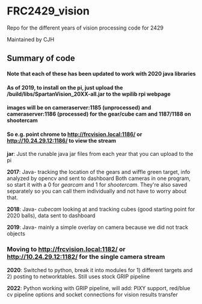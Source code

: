 # FRC2429_vision
Repo for the different years of vision processing code for 2429

Maintained by CJH

## Summary of code 
#### Note that each of these has been updated to work with 2020 java libraries
#### As of 2019, to install on the pi, just upload the /build/libs/SpartanVision_20XX-all.jar to the wpilib rpi webpage
#### images will be on cameraserver:1185 (unprocessed) and cameraserver:1186 (processed) for the gear/cube cam and 1187/1188 on shootercam
#### So e.g. point chrome to http://frcvision.local:1186/ or http://10.24.29.12:1186/ to view the stream

**jar**: Just the runable java jar files from each year that you can upload to the pi  

**2017**: Java- tracking the location of the gears and wiffle green target, info analyzed by opencv and sent to dashboard
			Both cameras in one program, so start it with a 0 for *gearcam* and 1 for *shootercam*.  They're also saved separately so you can call them individually and not have to worry about that.

**2018**: Java- *cubecam* looking at and tracking cubes (good starting point for 2020 balls), data sent to dashboard

**2019**: Java- mainly a simple overlay on camera because we did not track objects

### Moving to  http://frcvision.local:1182/ or http://10.24.29.12:1182/ for the single camera stream
**2020**: Switched to python, break it into modules for 1) different targets and 2) posting to networktables.  Still uses stock GRIP pipeline

**2022**: Python working with GRIP pipeline, will add: PIXY support, red/blue cv pipeline options and socket connections for vision results transfer
